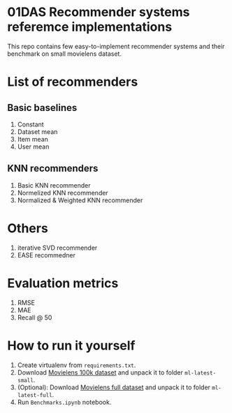 # 01DAS Recommender systems referemce implementations

This repo contains few easy-to-implement recommender systems and their benchmark
on small movielens dataset.

# List of recommenders

## Basic baselines
1. Constant
2. Dataset mean
3. Item mean
4. User mean

## KNN recommenders
1. Basic KNN recommender
2. Normelized KNN recommender
3. Normalized & Weighted KNN recommender

# Others
1. iterative SVD recommender
2. EASE recommedner

# Evaluation metrics
1. RMSE
2. MAE
3. Recall @ 50

# How to run it yourself

1. Create virtualenv from `requirements.txt`.
2. Download [Movielens 100k dataset](http://files.grouplens.org/datasets/movielens/ml-latest-small.zip)
   and unpack it to folder `ml-latest-small`.
3. (Optional): Download [Movielens full dataset](http://files.grouplens.org/datasets/movielens/ml-latest.zip)
   and unpack it to folder `ml-latest-full`.
4. Run `Benchmarks.ipynb` notebook.
